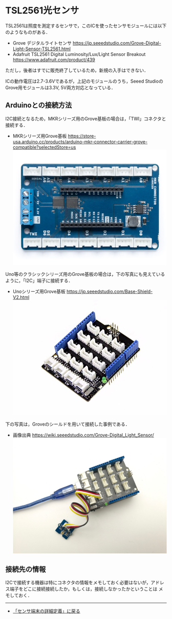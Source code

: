 # TSL2561光センサ

TSL2561は照度を測定するセンサで，このICを使ったセンサモジュールには以下のようなものがある．

- Grove デジタルライトセンサ https://jp.seeedstudio.com/Grove-Digital-Light-Sensor-TSL2561.html
- Adafruit TSL2561 Digital Luminosity/Lux/Light Sensor Breakout https://www.adafruit.com/product/439

ただし，後者はすでに販売終了しているため，新規の入手はできない．

ICの動作電圧は2.7-3.6Vであるが，上記のモジュールのうち，Seeed StudioのGrove用モジュールは3.3V, 5V両方対応となっている．

## Arduinoとの接続方法

I2C接続となるため，MKRシリーズ用のGrove基板の場合は，「TWI」コネクタと接続する．

- MKRシリーズ用Grove基板 https://store-usa.arduino.cc/products/arduino-mkr-connector-carrier-grove-compatible?selectedStore=us
![MKRシリーズGrove基板](../../images/MKR_carrier.png)

Uno等のクラシックシリーズ用のGrove基板の場合は，下の写真にも見えているように，「I2C」端子に接続する．
- Unoシリーズ用Grove基板  https://jp.seeedstudio.com/Base-Shield-V2.html 
![UnoシリーズGrove基板](../../images/Groveシールド.jpg)

下の写真は，Groveのシールドを用いて接続した事例である．
- 画像出典 https://wiki.seeedstudio.com/Grove-Digital_Light_Sensor/
![TSL2561接続例](../../images/TSL2561.jpg)



## 接続先の情報

I2Cで接続する機器は特にコネクタの情報をメモしておく必要はないが，アドレス端子をどこに接続接続したか，もしくは，接続しなかったかということは
メモしておく．

***

- [「センサ端末の詳細定義」に戻る](../SensorSelection.md)

